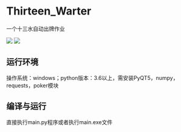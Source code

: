 # Thirteen_Warter
一个十三水自动出牌作业

![](https://img.shields.io/badge/language-python-yellow.svg) ![](https://img.shields.io/apm/l/vim-mode.svg)

## 运行环境
操作系统：windows；python版本：3.6以上，需安装PyQT5，numpy，requests，poker模块

## 编译与运行
直接执行main.py程序或者执行main.exe文件
